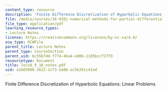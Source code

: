 ```yaml
---
content_type: resource
description: 'Finite Difference Discretization of Hyperbolic Equations: Linear Problems'
file: /media/courses/16-920j-numerical-methods-for-partial-differential-equations-sma-5212-spring-2003/a1b0398626222c735a8bac5b261c43ad_lecs8_9_10_notes.pdf
file_type: application/pdf
learning_resource_types:
- Lecture Notes
license: https://creativecommons.org/licenses/by-nc-sa/4.0/
ocw_type: OCWFile
parent_title: Lecture Notes
parent_type: CourseSection
parent_uid: 6c55b7dd-f774-4ba4-ed0b-11d5bccf1779
resourcetype: Document
title: lecs8_9_10_notes.pdf
uid: a1b03986-2622-2c73-5a8b-ac5b261c43ad
---
```

Finite Difference Discretization of Hyperbolic Equations: Linear Problems
